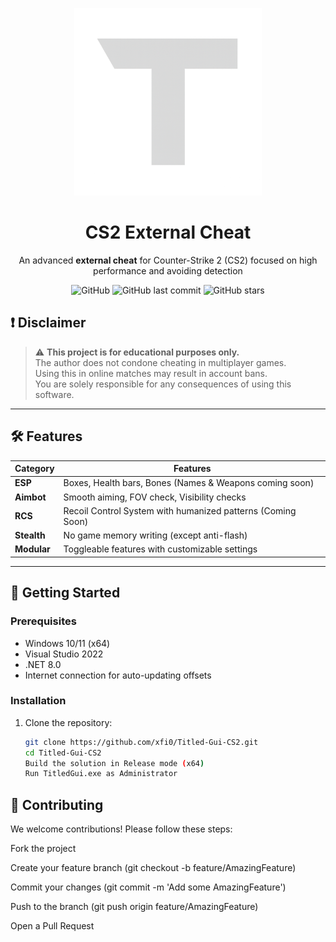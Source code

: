 <p align="center">
  <img src="https://github.com/xfi0/Titled-Gui-CS2/blob/master/Resources/MenuLogo.png?raw=true" alt="CS2 Cheat Logo" width="300">
</p>

<h1 align="center">CS2 External Cheat</h1>

<p align="center">
  An advanced <strong>external cheat</strong> for Counter-Strike 2 (CS2) focused on high performance and avoiding detection
</p>

<div align="center">
  
  ![GitHub](https://img.shields.io/github/license/xfi0/Titled-Gui-CS2?style=flat-square)
  ![GitHub last commit](https://img.shields.io/github/last-commit/xfi0/Titled-Gui-CS2?style=flat-square)
  ![GitHub stars](https://img.shields.io/github/stars/xfi0/Titled-Gui-CS2?style=flat-square)

</div>

## ❗ Disclaimer

> ⚠️ **This project is for educational purposes only.**  
> The author does not condone cheating in multiplayer games.  
> Using this in online matches may result in account bans.  
> You are solely responsible for any consequences of using this software.

---

## 🛠 Features

| Category       | Features                                                                 |
|----------------|--------------------------------------------------------------------------|
| **ESP**        | Boxes, Health bars, Bones (Names & Weapons coming soon)                  |
| **Aimbot**     | Smooth aiming, FOV check, Visibility checks                              |
| **RCS**        | Recoil Control System with humanized patterns (Coming Soon)              |
| **Stealth**    | No game memory writing (except anti-flash)                               |
| **Modular**    | Toggleable features with customizable settings                           |

---

## 🚀 Getting Started

### Prerequisites

- Windows 10/11 (x64)
- Visual Studio 2022
- .NET 8.0
- Internet connection for auto-updating offsets

### Installation

1. Clone the repository:
   ```bash
   git clone https://github.com/xfi0/Titled-Gui-CS2.git
   cd Titled-Gui-CS2
   Build the solution in Release mode (x64)
   Run TitledGui.exe as Administrator
   ```

## 🤝 Contributing
We welcome contributions! Please follow these steps:

Fork the project

Create your feature branch (git checkout -b feature/AmazingFeature)

Commit your changes (git commit -m 'Add some AmazingFeature')

Push to the branch (git push origin feature/AmazingFeature)

Open a Pull Request

